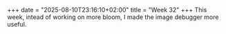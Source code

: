 +++
date = "2025-08-10T23:16:10+02:00"
title = "Week 32"
+++
This week, intead of working on more bloom, I made the image debugger more useful.

